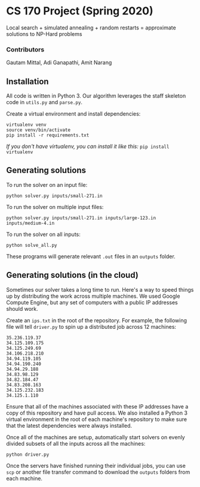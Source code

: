 # CS 170 Project (Spring 2020)

Local search + simulated annealing + random restarts = approximate solutions to NP-Hard problems

### Contributors
Gautam Mittal, Adi Ganapathi, Amit Narang

## Installation
All code is written in Python 3. Our algorithm leverages the staff skeleton code in `utils.py` and `parse.py`.

Create a virtual environment and install dependencies:

```
virtualenv venv
source venv/bin/activate
pip install -r requirements.txt
```
*If you don't have virtualenv, you can install it like this:* ```pip install virtualenv```
## Generating solutions
To run the solver on an input file:
```
python solver.py inputs/small-271.in
```

To run the solver on multiple input files:
```
python solver.py inputs/small-271.in inputs/large-123.in inputs/medium-4.in
```

To run the solver on all inputs:
```
python solve_all.py
```

These programs will generate relevant `.out` files in an `outputs` folder.

## Generating solutions (in the cloud)
Sometimes our solver takes a long time to run. Here's a way to speed things up by distributing the work across multiple machines. We used Google Compute Engine, but any set of computers with a public IP addresses should work.

Create an `ips.txt` in the root of the repository. For example, the following file will tell `driver.py` to spin up a distributed job across 12 machines:
```
35.236.119.37
34.125.109.175
34.125.249.69
34.106.218.210
34.94.119.105
34.94.190.240
34.94.29.188
34.83.98.129
34.82.184.47
34.83.208.163
34.125.232.183
34.125.1.110
```
Ensure that all of the machines associated with these IP addresses have a copy of this repository and have pull access. We also installed a Python 3 virtual environment in the root of each machine's repository to make sure that the latest dependencies were always installed.

Once all of the machines are setup, automatically start solvers on evenly divided subsets of all the inputs across all the machines:
```
python driver.py
```
Once the servers have finished running their individual jobs, you can use `scp` or another file transfer command to download the `outputs` folders from each machine.
